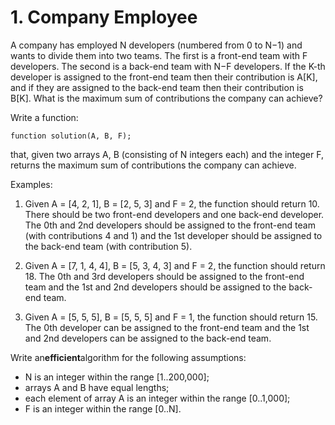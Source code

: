 # 1. Company Employee

A company has employed N developers (numbered from 0 to N−1) and wants to divide them into two teams. The first is a front-end team with F developers. The second is a back-end team with N−F developers. If the K-th developer is assigned to the front-end team then their contribution is A[K], and if they are assigned to the back-end team then their contribution is B[K]. What is the maximum sum of contributions the company can achieve?

Write a function:

    function solution(A, B, F);

that, given two arrays A, B (consisting of N integers each) and the integer F, returns the maximum sum of contributions the company can achieve.

Examples:

1. Given A = [4, 2, 1], B = [2, 5, 3] and F = 2, the function should return 10. There should be two front-end developers and one back-end developer. The 0th and 2nd developers should be assigned to the front-end team (with contributions 4 and 1) and the 1st developer should be assigned to the back-end team (with contribution 5).

2. Given A = [7, 1, 4, 4], B = [5, 3, 4, 3] and F = 2, the function should return 18. The 0th and 3rd developers should be assigned to the front-end team and the 1st and 2nd developers should be assigned to the back-end team.

3. Given A = [5, 5, 5], B = [5, 5, 5] and F = 1, the function should return 15. The 0th developer can be assigned to the front-end team and the 1st and 2nd developers can be assigned to the back-end team.

Write an**efficient**algorithm for the following assumptions:

- N is an integer within the range [1..200,000];
- arrays A and B have equal lengths;
- each element of array A is an integer within the range [0..1,000];
- F is an integer within the range [0..N].